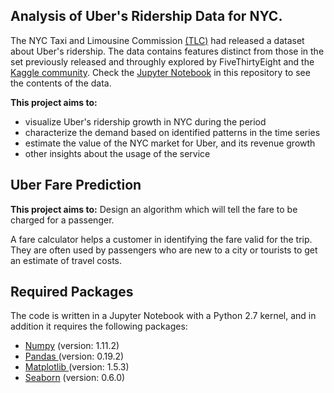 ## **Analysis of Uber's Ridership Data for NYC.**

The NYC Taxi and Limousine Commission [(TLC)](http://www.nyc.gov/html/tlc/html/about/trip_record_data.shtml) had released a dataset about Uber's ridership. The data contains features distinct from those in the set previously released and throughly explored by FiveThirtyEight and the [Kaggle community](https://www.kaggle.com/fivethirtyeight/uber-pickups-in-new-york-city). Check the [Jupyter Notebook](./NYC_Uber_Rides.ipynb) in this repository to see the contents of the data. 


**This project aims to:**
* visualize Uber's ridership growth in NYC during the period
* characterize the demand based on identified patterns in the time series
* estimate the value of the NYC market for Uber, and its revenue growth
* other insights about the usage of the service

## **Uber Fare Prediction**

**This project aims to:** Design an algorithm which will tell the fare to be charged for a passenger. 

A fare calculator helps a customer in identifying the fare valid for the trip. They are often used by passengers who are new to a city or tourists to get an estimate of travel costs.


## **Required Packages**

The code is written in a Jupyter Notebook with a Python 2.7 kernel, and in addition it requires the following packages:

* [Numpy](http://numpy.org) (version: 1.11.2)
* [Pandas ](http://pandas.pydata.org)(version: 0.19.2)
* [Matplotlib ](http://matplotlib.org)(version: 1.5.3)
* [Seaborn](http://seaborn.pydata.org) (version: 0.6.0)



